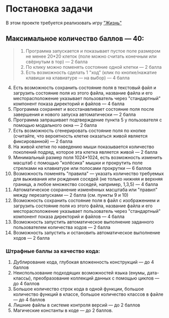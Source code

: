 # Постановка задачи

В этом проекте требуется реализовать игру ["Жизнь"](https://ru.wikipedia.org/wiki/Игра_«Жизнь»)

## Максимальное количество баллов — 40:

> 1. Программа запускается и показывает пустое поле размером не менее 20*20 клеток (поле можно считать конечным или свёрнутым в тор) — 2 балла
> 2. По клику можно поменять состояние одной клетки — 2 балла
> 3. Есть возможность сделать 1 "ход" (клик по кнопке/нажатие клавиши на клавиатуре — на выбор) — 4 балла
4. Есть возможность сохранить состояние поля в текстовый файл и загрузить состояние поля из этого файла, название файла и его месторасположение указывает пользователь через "стандартный" компонент показа директорий и файлов — 4 балла
5. Программа сохраняет и восстанавливает состояние поля после завершения и нового запуска автоматически — 2 балла
6. Программа запрашивает подтверждение пункта 5 у пользователя с помощью модального окна — 2 балла
7. Есть возможность сгенерировать состояние поля по кнопке (считайте, что вероятность клетке оказаться живой является фиксированной) — 2 балла
8. На живой клетке по наведению мыши показывается количество поколений подряд, которое эта клетка является живой — 2 балла
9. Минимальный размер поля 1024*1024, есть возможность изменить масштаб с помощью "колёсика" мышки и прокрутить поле стрелками на клавиатуре или полосами прокрутки — 6 баллов
10. Возможность поменять "правила" — указать количество требуемых для выживания или рождения соседей (не только нижняя и верхняя граница, а любое множество соседей, например, 1,3,5) — 4 балла
11. Автоматическое сохранение изменённых масштаба или "правил" между перезапусками — 2 балла (см. пункты 9 и 10)
12. Возможность сохранить состояние поля в файл с изображением и загрузить состояние поля из этого файла, название файла и его месторасположение указывает пользователь через "стандартный" компонент показа директорий и файлов — 4 балла
13. Возможность запустить автоматическое выполнение заданного пользователем количества ходов — 2 балла
14. Возможность запустить и остановить автоматическое выполнение ходов — 2 балла
 
### Штрафные баллы за качество кода:

1. Дублирование кода, глубокая вложенность конструкций — до 4 баллов
2. Неиспользование подходящих возможностей языка (енумы, дата-классы), преобразование коллекций данных с помощью циклов — до 4 баллов
3. Большое количество строк кода в одной функции, большое количество функций в классе, большое количество классов в файле — до 4 баллов
4. Лишние файлы в системе контроля версий — до 2 баллов
5. Магические константы в коде — до 2 баллов.
